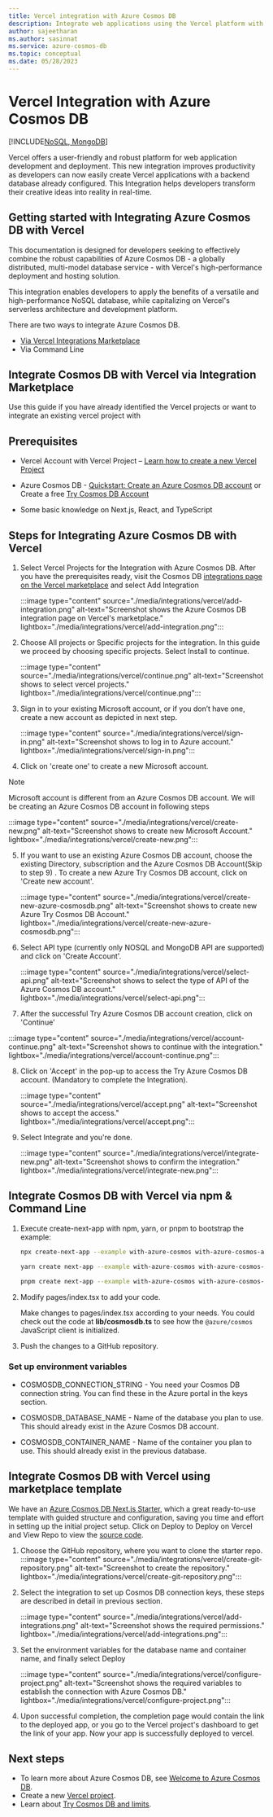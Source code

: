 ```yaml
---
title: Vercel integration with Azure Cosmos DB
description: Integrate web applications using the Vercel platform with Azure Cosmos DB for NOSQL or MongoDB as a data source.
author: sajeetharan
ms.author: sasinnat
ms.service: azure-cosmos-db
ms.topic: conceptual
ms.date: 05/28/2023
---
```


# Vercel Integration with Azure Cosmos DB

[!INCLUDE[NoSQL, MongoDB](./includes/appliesto-nosql-mongodb.md)]

Vercel offers a user-friendly and robust platform for web application development and deployment. This new integration improves productivity as developers can now easily create Vercel applications with a backend database already configured. This Integration helps developers transform their creative ideas into reality in real-time.

## Getting started with Integrating Azure Cosmos DB with Vercel

This documentation is designed for developers seeking to effectively combine the robust capabilities of Azure Cosmos DB - a globally distributed, multi-model database service - with Vercel's high-performance deployment and hosting solution.

This integration enables developers to apply the benefits of a versatile and high-performance NoSQL database, while capitalizing on Vercel's serverless architecture and development platform.

There are two ways to integrate Azure Cosmos DB.

- [Via Vercel Integrations Marketplace](https://vercel.com/integrations/azurecosmosdb)
- Via Command Line

## Integrate Cosmos DB with Vercel via Integration Marketplace

Use this guide if you have already identified the Vercel projects or want to integrate an existing vercel project with

## Prerequisites

- Vercel Account with Vercel Project – [Learn how to create a new Vercel Project](https://vercel.com/docs/concepts/projects/overview#creating-a-project)

- Azure Cosmos DB - [Quickstart: Create an Azure Cosmos DB account](../cosmos-db/nosql/quickstart-portal.md) or Create a free [Try Cosmos DB Account](https://aka.ms/trycosmosdbvercel)

- Some basic knowledge on Next.js, React, and TypeScript

## Steps for Integrating Azure Cosmos DB with Vercel

1. Select Vercel Projects for the Integration with Azure Cosmos DB. After you have the prerequisites ready, visit the Cosmos DB [integrations page on the Vercel marketplace](https://vercel.com/integrations/azurecosmosdb) and select Add Integration

   :::image type="content" source="./media/integrations/vercel/add-integration.png" alt-text="Screenshot shows the Azure Cosmos DB integration page on Vercel's marketplace." lightbox="./media/integrations/vercel/add-integration.png":::

2. Choose All projects or Specific projects for the integration. In this guide we proceed by choosing specific projects. Select Install to continue. 

   :::image type="content" source="./media/integrations/vercel/continue.png" alt-text="Screenshot shows to select vercel projects." lightbox="./media/integrations/vercel/continue.png":::

3. Sign in to your existing Microsoft account, or if you don’t have one, create a new account as depicted in next step.

   :::image type="content" source="./media/integrations/vercel/sign-in.png" alt-text="Screenshot shows to log in to Azure account." lightbox="./media/integrations/vercel/sign-in.png":::

4. Click on 'create one' to create a new Microsoft account.
> [!NOTE]
> Microsoft account is different from an Azure Cosmos DB account. We will be creating an Azure Cosmos DB account in following steps
>
   :::image type="content" source="./media/integrations/vercel/create-new.png" alt-text="Screenshot shows to create new Microsoft Account." lightbox="./media/integrations/vercel/create-new.png":::

5. If you want to use an existing Azure Cosmos DB account, choose the existing Directory, subscription and the Azure Cosmos DB Account(Skip to step 9) . To create a new Azure Try Cosmos DB account, click on 'Create new account'.
 
   :::image type="content" source="./media/integrations/vercel/create-new-azure-cosmosdb.png" alt-text="Screenshot shows to create new Azure Try Cosmos DB Account." lightbox="./media/integrations/vercel/create-new-azure-cosmosdb.png":::

6. Select API type (currently only NOSQL and MongoDB API are supported) and click on 'Create Account'.

   :::image type="content" source="./media/integrations/vercel/select-api.png" alt-text="Screenshot shows to select the type of API of the Azure Cosmos DB account." lightbox="./media/integrations/vercel/select-api.png":::

7.	After the successful Try Azure Cosmos DB account creation, click on 'Continue'

   :::image type="content" source="./media/integrations/vercel/account-continue.png" alt-text="Screenshot shows to continue with the integration." lightbox="./media/integrations/vercel/account-continue.png":::

8. Click on 'Accept' in the pop-up to access the Try Azure Cosmos DB account. (Mandatory to complete the Integration). 

   :::image type="content" source="./media/integrations/vercel/accept.png" alt-text="Screenshot shows to accept the access." lightbox="./media/integrations/vercel/accept.png":::

9. Select Integrate and you're done.

   :::image type="content" source="./media/integrations/vercel/integrate-new.png" alt-text="Screenshot shows to confirm the integration." lightbox="./media/integrations/vercel/integrate-new.png":::

## Integrate Cosmos DB with Vercel via npm & Command Line

1. Execute create-next-app with npm, yarn, or pnpm to bootstrap the example:

   ```bash
   npx create-next-app --example with-azure-cosmos with-azure-cosmos-app

   yarn create next-app --example with-azure-cosmos with-azure-cosmos-app

   pnpm create next-app --example with-azure-cosmos with-azure-cosmos-app
   ```

2. Modify pages/index.tsx to add your code.

   Make changes to pages/index.tsx according to your needs. You could check out the code at **lib/cosmosdb.ts** to see how the `@azure/cosmos` JavaScript client is initialized.

3. Push the changes to a GitHub repository.

### Set up environment variables

- COSMOSDB_CONNECTION_STRING - You need your Cosmos DB connection string. You can find these in the Azure portal in the keys section.

- COSMOSDB_DATABASE_NAME - Name of the database you plan to use. This should already exist in the Azure Cosmos DB account.

- COSMOSDB_CONTAINER_NAME - Name of the container you plan to use. This should already exist in the previous database.

## Integrate Cosmos DB with Vercel using marketplace template

We have an [Azure Cosmos DB Next.js Starter](https://aka.ms/azurecosmosdb-vercel-template), which a great ready-to-use template with guided structure and configuration, saving you time and effort in setting up the initial project setup. Click on Deploy to Deploy on Vercel and View Repo to view the [source code](https://github.com/Azure/azurecosmosdb-vercel-starter).

1. Choose the GitHub repository, where you want to clone the starter repo.
   :::image type="content" source="./media/integrations/vercel/create-git-repository.png" alt-text="Screenshot to create the repository." lightbox="./media/integrations/vercel/create-git-repository.png":::

2. Select the integration to set up Cosmos DB connection keys, these steps are described in detail in previous section.

   :::image type="content" source="./media/integrations/vercel/add-integrations.png" alt-text="Screenshot shows the required permissions." lightbox="./media/integrations/vercel/add-integrations.png":::

3. Set the environment variables for the database name and container name, and finally select Deploy

   :::image type="content" source="./media/integrations/vercel/configure-project.png" alt-text="Screenshot shows the required variables to establish the connection with Azure Cosmos DB." lightbox="./media/integrations/vercel/configure-project.png":::

4. Upon successful completion, the completion page would contain the link to the deployed app, or you go to the Vercel project's dashboard to get the link of your app. Now your app is successfully deployed to vercel.

## Next steps

- To learn more about Azure Cosmos DB, see [Welcome to Azure Cosmos DB](../cosmos-db/introduction.md).
- Create a new [Vercel project](https://vercel.com/dashboard).
- Learn about [Try Cosmos DB and limits](../cosmos-db/try-free.md).
